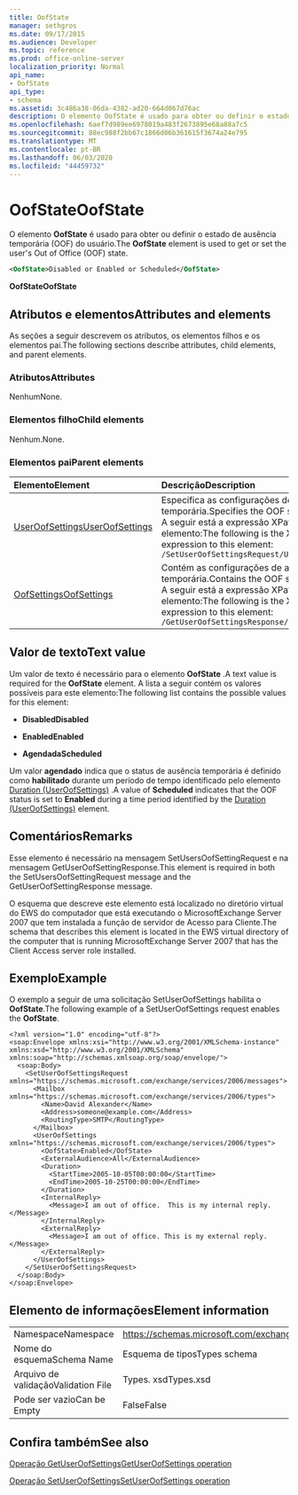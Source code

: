 ```yaml
---
title: OofState
manager: sethgros
ms.date: 09/17/2015
ms.audience: Developer
ms.topic: reference
ms.prod: office-online-server
localization_priority: Normal
api_name:
- OofState
api_type:
- schema
ms.assetid: 3c486a38-06da-4382-ad20-664d067d76ac
description: O elemento OofState é usado para obter ou definir o estado de ausência temporária (OOF) do usuário.
ms.openlocfilehash: 6aef7d989ee6978019a483f2673895e68a88a7c5
ms.sourcegitcommit: 88ec988f2bb67c1866d06b361615f3674a24e795
ms.translationtype: MT
ms.contentlocale: pt-BR
ms.lasthandoff: 06/03/2020
ms.locfileid: "44459732"
---
```

# <a name="oofstate"></a><span data-ttu-id="d1114-103">OofState</span><span class="sxs-lookup"><span data-stu-id="d1114-103">OofState</span></span>

<span data-ttu-id="d1114-104">O elemento **OofState** é usado para obter ou definir o estado de ausência temporária (OOF) do usuário.</span><span class="sxs-lookup"><span data-stu-id="d1114-104">The **OofState** element is used to get or set the user's Out of Office (OOF) state.</span></span> 
  
```xml
<OofState>Disabled or Enabled or Scheduled</OofState>
```

 <span data-ttu-id="d1114-105">**OofState**</span><span class="sxs-lookup"><span data-stu-id="d1114-105">**OofState**</span></span>
## <a name="attributes-and-elements"></a><span data-ttu-id="d1114-106">Atributos e elementos</span><span class="sxs-lookup"><span data-stu-id="d1114-106">Attributes and elements</span></span>

<span data-ttu-id="d1114-107">As seções a seguir descrevem os atributos, os elementos filhos e os elementos pai.</span><span class="sxs-lookup"><span data-stu-id="d1114-107">The following sections describe attributes, child elements, and parent elements.</span></span>
  
### <a name="attributes"></a><span data-ttu-id="d1114-108">Atributos</span><span class="sxs-lookup"><span data-stu-id="d1114-108">Attributes</span></span>

<span data-ttu-id="d1114-109">Nenhum</span><span class="sxs-lookup"><span data-stu-id="d1114-109">None.</span></span>
  
### <a name="child-elements"></a><span data-ttu-id="d1114-110">Elementos filho</span><span class="sxs-lookup"><span data-stu-id="d1114-110">Child elements</span></span>

<span data-ttu-id="d1114-111">Nenhum.</span><span class="sxs-lookup"><span data-stu-id="d1114-111">None.</span></span>
  
### <a name="parent-elements"></a><span data-ttu-id="d1114-112">Elementos pai</span><span class="sxs-lookup"><span data-stu-id="d1114-112">Parent elements</span></span>

|<span data-ttu-id="d1114-113">**Elemento**</span><span class="sxs-lookup"><span data-stu-id="d1114-113">**Element**</span></span>|<span data-ttu-id="d1114-114">**Descrição**</span><span class="sxs-lookup"><span data-stu-id="d1114-114">**Description**</span></span>|
|:-----|:-----|
|[<span data-ttu-id="d1114-115">UserOofSettings</span><span class="sxs-lookup"><span data-stu-id="d1114-115">UserOofSettings</span></span>](useroofsettings.md) <br/> |<span data-ttu-id="d1114-116">Especifica as configurações de ausência temporária.</span><span class="sxs-lookup"><span data-stu-id="d1114-116">Specifies the OOF settings.</span></span>  <br/> <span data-ttu-id="d1114-117">A seguir está a expressão XPath para este elemento:</span><span class="sxs-lookup"><span data-stu-id="d1114-117">The following is the XPath expression to this element:</span></span>  <br/>  `/SetUserOofSettingsRequest/UserOofSettings` <br/> |
|[<span data-ttu-id="d1114-118">OofSettings</span><span class="sxs-lookup"><span data-stu-id="d1114-118">OofSettings</span></span>](oofsettings.md) <br/> |<span data-ttu-id="d1114-119">Contém as configurações de ausência temporária.</span><span class="sxs-lookup"><span data-stu-id="d1114-119">Contains the OOF settings.</span></span>  <br/> <span data-ttu-id="d1114-120">A seguir está a expressão XPath para este elemento:</span><span class="sxs-lookup"><span data-stu-id="d1114-120">The following is the XPath expression to this element:</span></span>  <br/>  `/GetUserOofSettingsResponse/OofSettings` <br/> |
   
## <a name="text-value"></a><span data-ttu-id="d1114-121">Valor de texto</span><span class="sxs-lookup"><span data-stu-id="d1114-121">Text value</span></span>

<span data-ttu-id="d1114-122">Um valor de texto é necessário para o elemento **OofState** .</span><span class="sxs-lookup"><span data-stu-id="d1114-122">A text value is required for the **OofState** element.</span></span> <span data-ttu-id="d1114-123">A lista a seguir contém os valores possíveis para este elemento:</span><span class="sxs-lookup"><span data-stu-id="d1114-123">The following list contains the possible values for this element:</span></span> 
  
- <span data-ttu-id="d1114-124">**Disabled**</span><span class="sxs-lookup"><span data-stu-id="d1114-124">**Disabled**</span></span>
    
- <span data-ttu-id="d1114-125">**Enabled**</span><span class="sxs-lookup"><span data-stu-id="d1114-125">**Enabled**</span></span>
    
- <span data-ttu-id="d1114-126">**Agendada**</span><span class="sxs-lookup"><span data-stu-id="d1114-126">**Scheduled**</span></span>
    
<span data-ttu-id="d1114-127">Um valor **agendado** indica que o status de ausência temporária é definido como **habilitado** durante um período de tempo identificado pelo elemento [Duration (UserOofSettings)](duration-useroofsettings.md) .</span><span class="sxs-lookup"><span data-stu-id="d1114-127">A value of **Scheduled** indicates that the OOF status is set to **Enabled** during a time period identified by the [Duration (UserOofSettings)](duration-useroofsettings.md) element.</span></span> 
  
## <a name="remarks"></a><span data-ttu-id="d1114-128">Comentários</span><span class="sxs-lookup"><span data-stu-id="d1114-128">Remarks</span></span>

<span data-ttu-id="d1114-129">Esse elemento é necessário na mensagem SetUsersOofSettingRequest e na mensagem GetUserOofSettingResponse.</span><span class="sxs-lookup"><span data-stu-id="d1114-129">This element is required in both the SetUsersOofSettingRequest message and the GetUserOofSettingResponse message.</span></span>
  
<span data-ttu-id="d1114-130">O esquema que descreve este elemento está localizado no diretório virtual do EWS do computador que está executando o MicrosoftExchange Server 2007 que tem instalada a função de servidor de Acesso para Cliente.</span><span class="sxs-lookup"><span data-stu-id="d1114-130">The schema that describes this element is located in the EWS virtual directory of the computer that is running MicrosoftExchange Server 2007 that has the Client Access server role installed.</span></span>
  
## <a name="example"></a><span data-ttu-id="d1114-131">Exemplo</span><span class="sxs-lookup"><span data-stu-id="d1114-131">Example</span></span>

<span data-ttu-id="d1114-132">O exemplo a seguir de uma solicitação SetUserOofSettings habilita o **OofState**.</span><span class="sxs-lookup"><span data-stu-id="d1114-132">The following example of a SetUserOofSettings request enables the **OofState**.</span></span>
  
```
<?xml version="1.0" encoding="utf-8"?>
<soap:Envelope xmlns:xsi="http://www.w3.org/2001/XMLSchema-instance" xmlns:xsd="http://www.w3.org/2001/XMLSchema" xmlns:soap="http://schemas.xmlsoap.org/soap/envelope/">
  <soap:Body>
    <SetUserOofSettingsRequest xmlns="https://schemas.microsoft.com/exchange/services/2006/messages">
      <Mailbox xmlns="https://schemas.microsoft.com/exchange/services/2006/types">
        <Name>David Alexander</Name>
        <Address>someone@example.com</Address>
        <RoutingType>SMTP</RoutingType>
      </Mailbox>
      <UserOofSettings xmlns="https://schemas.microsoft.com/exchange/services/2006/types">
        <OofState>Enabled</OofState>
        <ExternalAudience>All</ExternalAudience>
        <Duration>
          <StartTime>2005-10-05T00:00:00</StartTime>
          <EndTime>2005-10-25T00:00:00</EndTime>
        </Duration>
        <InternalReply>
          <Message>I am out of office.  This is my internal reply.</Message>
        </InternalReply>
        <ExternalReply>
          <Message>I am out of office. This is my external reply.</Message>
        </ExternalReply>
      </UserOofSettings>
    </SetUserOofSettingsRequest>
  </soap:Body>
</soap:Envelope>
```

## <a name="element-information"></a><span data-ttu-id="d1114-133">Elemento de informações</span><span class="sxs-lookup"><span data-stu-id="d1114-133">Element information</span></span>

|||
|:-----|:-----|
|<span data-ttu-id="d1114-134">Namespace</span><span class="sxs-lookup"><span data-stu-id="d1114-134">Namespace</span></span>  <br/> |https://schemas.microsoft.com/exchange/services/2006/types  <br/> |
|<span data-ttu-id="d1114-135">Nome do esquema</span><span class="sxs-lookup"><span data-stu-id="d1114-135">Schema Name</span></span>  <br/> |<span data-ttu-id="d1114-136">Esquema de tipos</span><span class="sxs-lookup"><span data-stu-id="d1114-136">Types schema</span></span>  <br/> |
|<span data-ttu-id="d1114-137">Arquivo de validação</span><span class="sxs-lookup"><span data-stu-id="d1114-137">Validation File</span></span>  <br/> |<span data-ttu-id="d1114-138">Types. xsd</span><span class="sxs-lookup"><span data-stu-id="d1114-138">Types.xsd</span></span>  <br/> |
|<span data-ttu-id="d1114-139">Pode ser vazio</span><span class="sxs-lookup"><span data-stu-id="d1114-139">Can be Empty</span></span>  <br/> |<span data-ttu-id="d1114-140">False</span><span class="sxs-lookup"><span data-stu-id="d1114-140">False</span></span>  <br/> |
   
## <a name="see-also"></a><span data-ttu-id="d1114-141">Confira também</span><span class="sxs-lookup"><span data-stu-id="d1114-141">See also</span></span>



[<span data-ttu-id="d1114-142">Operação GetUserOofSettings</span><span class="sxs-lookup"><span data-stu-id="d1114-142">GetUserOofSettings operation</span></span>](getuseroofsettings-operation.md)
  
[<span data-ttu-id="d1114-143">Operação SetUserOofSettings</span><span class="sxs-lookup"><span data-stu-id="d1114-143">SetUserOofSettings operation</span></span>](setuseroofsettings-operation.md)


